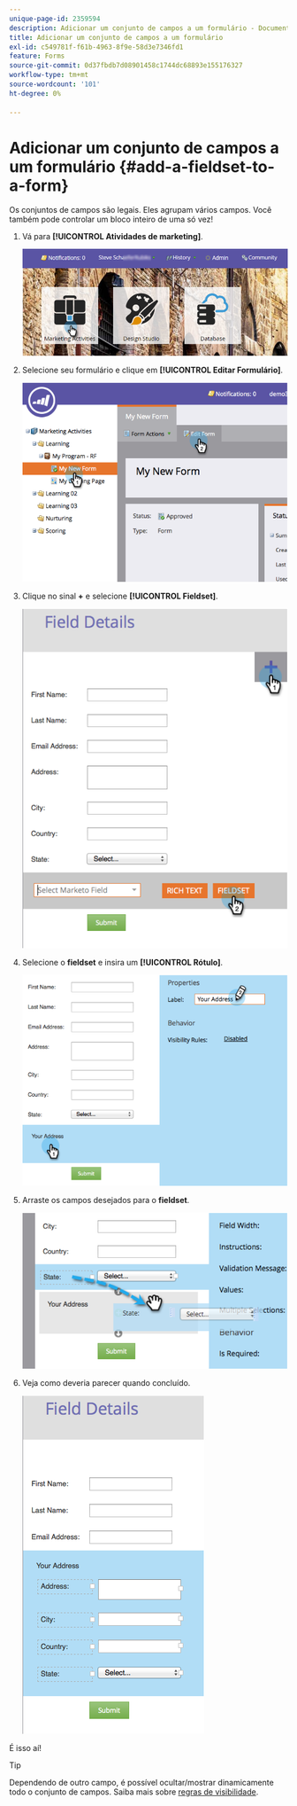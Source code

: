 ```yaml
---
unique-page-id: 2359594
description: Adicionar um conjunto de campos a um formulário - Documentação do Marketo - Documentação do produto
title: Adicionar um conjunto de campos a um formulário
exl-id: c549781f-f61b-4963-8f9e-58d3e7346fd1
feature: Forms
source-git-commit: 0d37fbdb7d08901458c1744dc68893e155176327
workflow-type: tm+mt
source-wordcount: '101'
ht-degree: 0%

---
```


# Adicionar um conjunto de campos a um formulário {#add-a-fieldset-to-a-form}

Os conjuntos de campos são legais. Eles agrupam vários campos. Você também pode controlar um bloco inteiro de uma só vez!

1. Vá para **[!UICONTROL Atividades de marketing]**.

   ![](assets/login-marketing-activities-1.png)

1. Selecione seu formulário e clique em **[!UICONTROL Editar Formulário]**.

   ![](assets/image2014-9-15-15-3a1-3a22.png)

1. Clique no sinal **+** e selecione **[!UICONTROL Fieldset]**.

   ![](assets/image2014-9-15-15-3a1-3a43.png)

1. Selecione o **fieldset** e insira um **[!UICONTROL Rótulo]**.

   ![](assets/image2014-9-15-15-3a2-3a0.png)

1. Arraste os campos desejados para o **fieldset**.

   ![](assets/image2014-9-15-15-3a2-3a13.png)

1. Veja como deveria parecer quando concluído.

   ![](assets/image2014-9-15-15-3a2-3a31.png)

É isso aí!

>[!TIP]
>
>Dependendo de outro campo, é possível ocultar/mostrar dinamicamente todo o conjunto de campos. Saiba mais sobre [regras de visibilidade](/help/marketo/product-docs/demand-generation/forms/form-fields/dynamically-toggle-visibility-of-a-form-field.md).
